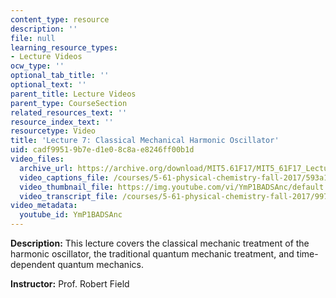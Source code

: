 ```yaml
---
content_type: resource
description: ''
file: null
learning_resource_types:
- Lecture Videos
ocw_type: ''
optional_tab_title: ''
optional_text: ''
parent_title: Lecture Videos
parent_type: CourseSection
related_resources_text: ''
resource_index_text: ''
resourcetype: Video
title: 'Lecture 7: Classical Mechanical Harmonic Oscillator'
uid: cadf9951-9b7e-d1e0-8c8a-e8246ff00b1d
video_files:
  archive_url: https://archive.org/download/MIT5.61F17/MIT5_61F17_Lecture_07_300k.mp4
  video_captions_file: /courses/5-61-physical-chemistry-fall-2017/593a16704f7b56eeb722b92df3f48ba0_YmP1BADSAnc.vtt
  video_thumbnail_file: https://img.youtube.com/vi/YmP1BADSAnc/default.jpg
  video_transcript_file: /courses/5-61-physical-chemistry-fall-2017/997698b4bce6cbea21fa0ea6837871e9_YmP1BADSAnc.pdf
video_metadata:
  youtube_id: YmP1BADSAnc
---
```


**Description:** This lecture covers the classical mechanic treatment of the harmonic oscillator, the traditional quantum mechanic treatment, and time-dependent quantum mechanics.

**Instructor:** Prof. Robert Field